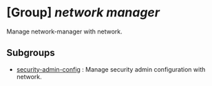 # [Group] _network manager_

Manage network-manager with network.

## Subgroups

- [security-admin-config](/Commands/network/manager/security-admin-config/readme.md)
: Manage security admin configuration with network.
